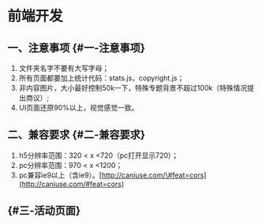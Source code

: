 # 前端开发

## 一、注意事项 {#一-注意事项}

1. 文件夹名字不要有大写字母；
2. 所有页面都要加上统计代码：stats.js，copyright.js；
3. 非内容图片，大小最好控制50k一下，特殊专题背景不超过100k（特殊情况提出商议）;
4. UI页面还原90%以上，视觉感觉一致。

## 二、兼容要求 {#二-兼容要求}

1. h5分辨率范围：320 &lt; x &lt;720（pc打开显示720）；
2. pc分辨率范围：970 &lt; x &lt;1200；
3. pc兼容ie9以上（含ie9）。[http://caniuse.com/\#feat=cors](http://caniuse.com/#feat=cors)

##  {#三-活动页面}



